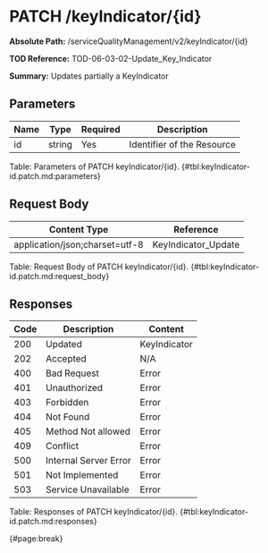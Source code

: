 <!--
    ATTENTION: This file was generated via gradle!
               Do NOT manually edit this file! Any such changes will be overwritten!
-->

# PATCH /keyIndicator/{id}

**Absolute Path:** /serviceQualityManagement/v2/keyIndicator/{id}

**TOD Reference:** TOD-06-03-02-Update_Key_Indicator

**Summary:** Updates partially a KeyIndicator

## Parameters

| Name | Type | Required | Description |
| ------ | ------ | --- | ------------ |
| id | string | Yes | Identifier of the Resource |

Table: Parameters of PATCH keyIndicator/{id}. {#tbl:keyIndicator-id.patch.md:parameters}

## Request Body

| Content Type | Reference |
|--------------|-----------|
| application/json;charset=utf-8 | KeyIndicator_Update |

Table: Request Body of PATCH keyIndicator/{id}. {#tbl:keyIndicator-id.patch.md:request_body}

## Responses

| Code | Description | Content |
|------|-------------|---------|
| 200 | Updated | KeyIndicator |
| 202 | Accepted | N/A |
| 400 | Bad Request | Error |
| 401 | Unauthorized | Error |
| 403 | Forbidden | Error |
| 404 | Not Found | Error |
| 405 | Method Not allowed | Error |
| 409 | Conflict | Error |
| 500 | Internal Server Error | Error |
| 501 | Not Implemented | Error |
| 503 | Service Unavailable | Error |

Table: Responses of PATCH keyIndicator/{id}. {#tbl:keyIndicator-id.patch.md:responses}

{#page:break}
